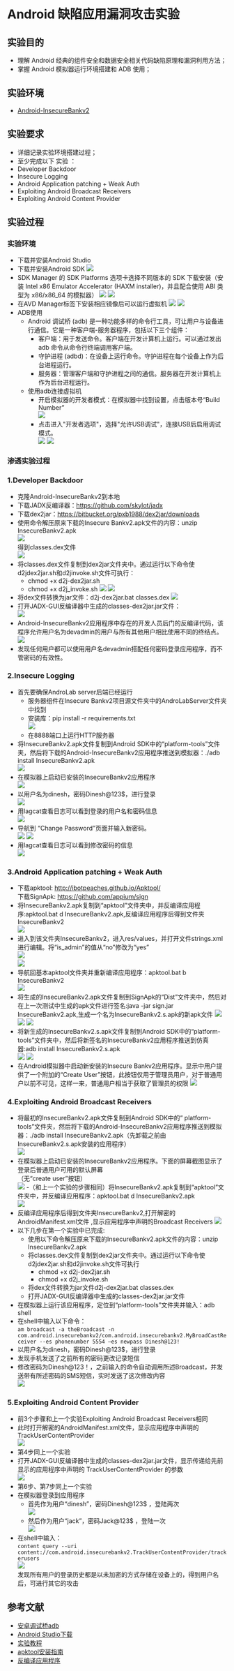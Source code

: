 # Android 缺陷应用漏洞攻击实验 #
## 实验目的 ##
- 理解 Android 经典的组件安全和数据安全相关代码缺陷原理和漏洞利用方法；
- 掌握 Android 模拟器运行环境搭建和 ADB 使用；

## 实验环境 ##
- [Android-InsecureBankv2](https://github.com/c4pr1c3/Android-InsecureBankv2)

## 实验要求 ##
- 详细记录实验环境搭建过程；
- 至少完成以下 实验 ：
 - Developer Backdoor
 - Insecure Logging
 - Android Application patching + Weak Auth
 - Exploiting Android Broadcast Receivers
 - Exploiting Android Content Provider

## 实验过程 ##
### 实验环境 ###
- 下载并安装Android Studio
- 下载并安装Android SDK
  ![](imgs/1.png)
- SDK Manager 的 SDK Platforms 选项卡选择不同版本的 SDK 下载安装（安装 Intel x86 Emulator Accelerator (HAXM installer)，并且配合使用 ABI 类型为 x86/x86_64 的模拟器）
  ![](imgs/2.png)
  ![](imgs/3.png)
- 在AVD Manager标签下安装相应镜像后可以运行虚拟机
  ![](imgs/4.png)
  ![](imgs/5.png)
- ADB使用
  - Android 调试桥 (adb) 是一种功能多样的命令行工具，可让用户与设备进行通信。它是一种客户端-服务器程序，包括以下三个组件：
    - 客户端：用于发送命令。客户端在开发计算机上运行。可以通过发出 adb 命令从命令行终端调用客户端。
    - 守护进程 (adbd)：在设备上运行命令。守护进程在每个设备上作为后台进程运行。
    - 服务器：管理客户端和守护进程之间的通信。服务器在开发计算机上作为后台进程运行。 
  - 使用adb连接虚拟机   
    - 开启模拟器的开发者模式：在模拟器中找到设置，点击版本号“Build Number”    
   ![](imgs/6.png) 
    - 点击进入"开发者选项"，选择"允许USB调试"，连接USB后启用调试模式。   
   ![](imgs/7.png) 
   ![](imgs/8.png) 

### 渗透实验过程 ###
### 1.Developer Backdoor ###
- 克隆Android-InsecureBankv2到本地
- 下载JADX反编译器：https://github.com/skylot/jadx   
- 下载dex2jar：https://bitbucket.org/pxb1988/dex2jar/downloads
- 使用命令解压原来下载的Insecure Bankv2.apk文件的内容：unzip InsecureBankv2.apk        
  ![](imgs/9.png)       
  得到classes.dex文件   
  ![](imgs/10.png) 
- 将classes.dex文件复制到dex2jar文件夹中。通过运行以下命令使d2jdex2jar.sh和d2jinvoke.sh文件可执行：       
  - chmod +x d2j-dex2jar.sh 
  - chmod +x d2j_invoke.sh 
  ![](imgs/11.png)
  ![](imgs/12.png)
- 将dex文件转换为jar文件：d2j-dex2jar.bat classes.dex
  ![](imgs/13.png) 
- 打开JADX-GUI反编译器中生成的classes-dex2jar.jar文件：  
  ![](imgs/14.png)
- Android-InsecureBankv2应用程序中存在的开发人员后门的反编译代码，该程序允许用户名为devadmin的用户与所有其他用户相比使用不同的终结点。
  ![](imgs/15.png)  
- 发现任何用户都可以使用用户名devadmin搭配任何密码登录应用程序，而不管密码的有效性。

### 2.Insecure Logging ###
- 首先要确保AndroLab server后端已经运行   
  - 服务器组件在Insecure Bankv2项目源文件夹中的AndroLabServer文件夹中找到   
  - 安装库：pip install -r requirements.txt     
  ![](imgs/16.png)
  - 在8888端口上运行HTTP服务器
- 将InsecureBankv2.apk文件复制到Android SDK中的“platform-tools”文件夹，然后将下载的Android-InsecureBankv2应用程序推送到模拟器：./adb install InsecureBankv2.apk     
  ![](imgs/17.png)
- 在模拟器上启动已安装的InsecureBankv2应用程序         
  ![](imgs/18.png)
- 以用户名为dinesh，密码Dinesh@123$，进行登录  
  ![](imgs/19.png)
- 用lagcat查看日志可以看到登录的用户名和密码信息             
  ![](imgs/20.png)       
- 导航到 “Change Password”页面并输入新密码。    
  ![](imgs/21.png) 
  ![](imgs/22.png)    
- 用lagcat查看日志可以看到修改密码的信息          
  ![](imgs/23.png) 

### 3.Android Application patching + Weak Auth ###
- 下载apktool: http://ibotpeaches.github.io/Apktool/      
  下载SignApk: https://github.com/appium/sign
- 将InsecureBankv2.apk复制到“apktool”文件夹中，并反编译应用程序:apktool.bat d InsecureBankv2.apk,反编译应用程序后得到文件夹InsecureBankv2      
  ![](imgs/24.png)
- 进入到该文件夹InsecureBankv2，进入res/values，并打开文件strings.xml进行编辑。将“is_admin”的值从“no”修改为“yes”        
  ![](imgs/25.png)     
  ![](imgs/26.png) 
- 导航回基本apktool文件夹并重新编译应用程序：apktool.bat b InsecureBankv2     
  ![](imgs/27.png) 
- 将生成的InsecureBankv2.apk文件复制到SignApk的“Dist”文件夹中，然后对在上一次测试中生成的apk文件进行签名:java -jar sign.jar InsecureBankv2.apk,生成一个名为InsecureBankv2.s.apk的新apk文件
  ![](imgs/28.png)      
  ![](imgs/29.png)
  ![](imgs/30.png)
- 将新生成的InsecureBankv2.s.apk文件复制到Android SDK中的“platform-tools”文件夹中，然后将新签名的InsecureBankv2应用程序推送到仿真器:adb install InsecureBankv2.s.apk  
  ![](imgs/31.png)
  ![](imgs/32.png)
- 在Android模拟器中启动新安装的Insecure Bankv2应用程序。显示中用户提供了一个附加的“Create User”按钮，此按钮仅用于管理员用户，对于普通用户以前不可见，这样一来，普通用户相当于获取了管理员的权限
  ![](imgs/33.png)

### 4.Exploiting Android Broadcast Receivers ###
- 将最初的InsecureBankv2.apk文件复制到Android SDK中的“ platform-tools”文件夹，然后将下载的Android-InsecureBankv2应用程序推送到模拟器：./adb install InsecureBankv2.apk（先卸载之前由InsecureBankv2.s.apk安装的应用程序）         
  ![](imgs/34.png)
- 在模拟器上启动已安装的InsecureBankv2应用程序。下面的屏幕截图显示了登录后普通用户可用的默认屏幕     
  （无“create user”按钮）        
  ![](imgs/35.png)
-（和上一个实验的步骤相同）将InsecureBankv2.apk复制到“apktool”文件夹中，并反编译应用程序：apktool.bat d InsecureBankv2.apk   
  ![](imgs/36.png)      
- 反编译应用程序后得到文件夹InsecureBankv2,打开解密的AndroidManifest.xml文件  ,显示应用程序中声明的Broadcast Receivers 
  ![](imgs/37.png)
- 以下几步在第一个实验中已完成:
  - 使用以下命令解压原来下载的InsecureBankv2.apk文件的内容：unzip InsecureBankv2.apk
  - 将classes.dex文件复制到dex2jar文件夹中。通过运行以下命令使d2jdex2jar.sh和d2jinvoke.sh文件可执行 
    - chmod +x d2j-dex2jar.sh
    - chmod +x d2j_invoke.sh
  - 将dex文件转换为jar文件d2j-dex2jar.bat classes.dex 
  - 打开JADX-GUI反编译器中生成的classes-dex2jar.jar文件 
- 在模拟器上运行该应用程序，定位到“platform-tools”文件夹并输入：adb shell
- 在shell中输入以下命令：  
  ```am broadcast -a theBroadcast -n com.android.insecurebankv2/com.android.insecurebankv2.MyBroadCastReceiver --es phonenumber 5554 –es newpass Dinesh@123!```
- 以用户名为dinesh，密码Dinesh@123$，进行登录
- 发现手机发送了之前所有的密码更改记录短信  
- 修改密码为Dinesh@123！，之前输入的命令自动调用所述Broadcast，并发送带有所述密码的SMS短信，实时发送了这次修改内容      
  ![](imgs/38.png)

### 5.Exploiting Android Content Provider ###
- 前3个步骤和上一个实验Exploiting Android Broadcast Receivers相同
- 此时打开解密的AndroidManifest.xml文件，显示应用程序中声明的TrackUserContentProvider  
  ![](imgs/39.png)   
- 第4步同上一个实验
- 打开JADX-GUI反编译器中生成的classes-dex2jar.jar文件，显示传递给先前显示的应用程序中声明的 TrackUserContentProvider 的参数    
  ![](imgs/40.png)   
- 第6步、第7步同上一个实验
- 在模拟器登录到应用程序
  - 首先作为用户“dinesh”，密码Dinesh@123$  ，登陆两次       
  ![](imgs/41.png)     
  - 然后作为用户“jack”，密码Jack@123$ ，登陆一次      
  ![](imgs/42.png)    
- 在shell中输入：  
  ```content query --uri content://com.android.insecurebankv2.TrackUserContentProvider/trackerusers```     
  ![](imgs/43.png)     
  发现所有用户的登录历史都是以未加密的方式存储在设备上的，得到用户名后，可进行其它的攻击

## 参考文献 ##
- [安卓调试桥adb](https://blog.csdn.net/hedong_77/article/details/54376447)
- [Android Studio下载](https://developer.android.com/studio/)
- [实验教程](https://github.com/c4pr1c3/Android-InsecureBankv2)
- [apktool安装指南](http://ibotpeaches.github.io/Apktool/install/)
- [反编译应用程序](https://blog.csdn.net/renwudao24/article/details/79032889)